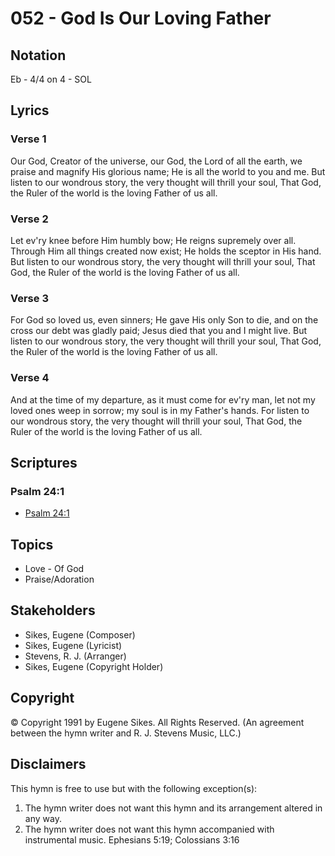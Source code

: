 # 052 - God Is Our Loving Father

## Notation

Eb - 4/4 on 4 - SOL

## Lyrics

### Verse 1

Our God, Creator of the universe, our God, the Lord of all the earth, we praise and magnify His glorious name; He is all the world to you and me. But listen to our wondrous story, the very thought will thrill your soul, That God, the Ruler of the world is the loving Father of us all. 

### Verse 2

Let ev'ry knee before Him humbly bow; He reigns supremely over all. Through Him all things created now exist; He holds the sceptor in His hand. But listen to our wondrous story, the very thought will thrill your soul, That God, the Ruler of the world is the loving Father of us all. 

### Verse 3

For God so loved us, even sinners; He gave His only Son to die, and on the cross our debt was gladly paid; Jesus died that you and I might live. But listen to our wondrous story, the very thought will thrill your soul, That God, the Ruler of the world is the loving Father of us all. 

### Verse 4

And at the time of my departure, as it must come for ev'ry man, let not my loved ones weep in sorrow; my soul is in my Father's hands. For listen to our wondrous story, the very thought will thrill your soul, That God, the Ruler of the world is the loving Father of us all. 


## Scriptures

### Psalm 24:1

- [Psalm 24:1](https://www.biblegateway.com/passage/?search=Psalm%2024%3A1)


## Topics

- Love - Of God
- Praise/Adoration

## Stakeholders

- Sikes, Eugene (Composer)
- Sikes, Eugene (Lyricist)
- Stevens, R. J. (Arranger)
- Sikes, Eugene (Copyright Holder)

## Copyright

© Copyright 1991 by Eugene Sikes. All Rights Reserved.
(An agreement between the hymn writer and R. J. Stevens Music, LLC.)

## Disclaimers

This hymn is free to use but with the following exception(s):
1. The hymn writer does not want this hymn and its arrangement altered in any way.
2. The hymn writer does not want this hymn accompanied with instrumental music.
Ephesians 5:19; Colossians 3:16

